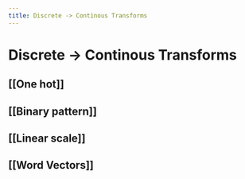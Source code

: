 ```yaml
---
title: Discrete -> Continous Transforms
---
```


# Discrete -> Continous Transforms

## [[One hot]]

## [[Binary pattern]]

## [[Linear scale]]

## [[Word Vectors]]








































